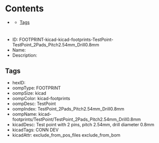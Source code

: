 



Contents
========

* [](#)
	* [Tags](#tags)

# 

- ID: FOOTPRINT-kicad-kicad-footprints-TestPoint-TestPoint_2Pads_Pitch2.54mm_Drill0.8mm
- Name: 
- Description: 

## Tags

- hexID: 
- oompType: FOOTPRINT
- oompSize: kicad
- oompColor: kicad-footprints
- oompDesc: TestPoint
- oompIndex: TestPoint_2Pads_Pitch2.54mm_Drill0.8mm
- oompName: kicad-footprints/TestPoint/TestPoint_2Pads_Pitch2.54mm_Drill0.8mm
- kicadDesc: Test point with 2 pins, pitch 2.54mm, drill diameter 0.8mm
- kicadTags: CONN DEV
- kicadAttr: exclude_from_pos_files exclude_from_bom
